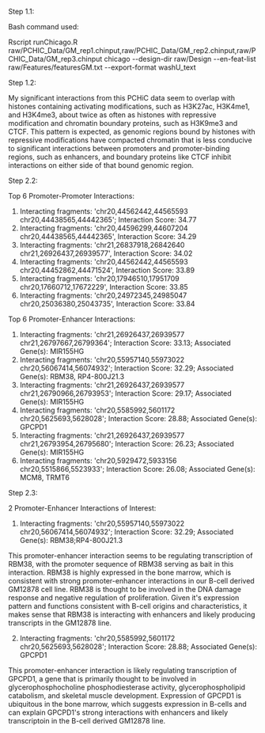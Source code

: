 Step 1.1:

Bash command used:

Rscript runChicago.R raw/PCHIC_Data/GM_rep1.chinput,raw/PCHIC_Data/GM_rep2.chinput,raw/PCHIC_Data/GM_rep3.chinput chicago  --design-dir raw/Design --en-feat-list raw/Features/featuresGM.txt --export-format washU_text



Step 1.2:

My significant interactions from this PCHiC data seem to overlap with histones containing activating modifications, such as H3K27ac, H3K4me1, and H3K4me3, about twice as often as histones with repressive modification and chromatin boundary proteins, such as H3K9me3 and CTCF.  This pattern is expected, as genomic regions bound by histones with repressive modifications have compacted chromatin that is less conducive to significant interactions between promoters and promoter-binding regions, such as enhancers, and boundary proteins like CTCF inhibit interactions on either side of that bound genomic region.



Step 2.2:

Top 6 Promoter-Promoter Interactions:
1. Interacting fragments: 'chr20,44562442,44565593 chr20,44438565,44442365'; Interaction Score: 34.77
2. Interacting fragments: 'chr20,44596299,44607204 chr20,44438565,44442365', Interaction Score: 34.29
3. Interacting fragments: 'chr21,26837918,26842640 chr21,26926437,26939577', Interaction Score: 34.02
4. Interacting fragments: 'chr20,44562442,44565593 chr20,44452862,44471524', Interaction Score: 33.89
5. Interacting fragments: 'chr20,17946510,17951709 chr20,17660712,17672229', Interaction Score: 33.85
6. Interacting fragments: 'chr20,24972345,24985047 chr20,25036380,25043735', Interaction Score: 33.84

Top 6 Promoter-Enhancer Interactions:
1. Interacting fragments: 'chr21,26926437,26939577 chr21,26797667,26799364'; Interaction Score: 33.13; Associated Gene(s): MIR155HG
2. Interacting fragments: 'chr20,55957140,55973022 chr20,56067414,56074932'; Interaction Score: 32.29; Associated Gene(s): RBM38, RP4-800J21.3
3. Interacting fragments: 'chr21,26926437,26939577 chr21,26790966,26793953'; Interaction Score: 29.17; Associated Gene(s): MIR155HG
4. Interacting fragments: 'chr20,5585992,5601172 chr20,5625693,5628028'; Interaction Score: 28.88; Associated Gene(s): GPCPD1
5. Interacting fragments: 'chr21,26926437,26939577 chr21,26793954,26795680'; Interaction Score: 26.23; Associated Gene(s): MIR155HG
6. Interacting fragments: 'chr20,5929472,5933156 chr20,5515866,5523933'; Interaction Score: 26.08; Associated Gene(s): MCM8, TRMT6



Step 2.3:

2 Promoter-Enhancer Interactions of Interest:

1. Interacting fragments: 'chr20,55957140,55973022 chr20,56067414,56074932'; Interaction Score: 32.29; Associated Gene(s): RBM38;RP4-800J21.3

This promoter-enhancer interaction seems to be regulating transcription of RBM38, with the promoter sequence of RBM38 serving as bait in this interaction.  RBM38 is highly expressed in the bone marrow, which is consistent with strong promoter-enhancer interactions in our B-cell derived GM12878 cell line.  RBM38 is thought to be involved in the DNA damage response and negative regulation of proliferation.  Given it's expression pattern and functions consistent with B-cell origins and characteristics, it makes sense that RBM38 is interacting with enhancers and likely producing transcripts in the GM12878 line. 


2. Interacting fragments: 'chr20,5585992,5601172 chr20,5625693,5628028'; Interaction Score: 28.88; Associated Gene(s): GPCPD1

This promoter-enhancer interaction is likely regulating transcription of GPCPD1, a gene that is primarily thought to be involved in glycerophosphocholine phosphodiesterase activity, glycerophospholipid catabolism, and skeletal muscle development.  Expression of GPCPD1 is ubiquitous in the bone marrow, which suggests expression in B-cells and can explain GPCPD1's strong interactions with enhancers and likely transcriptoin in the B-cell derived GM12878 line.